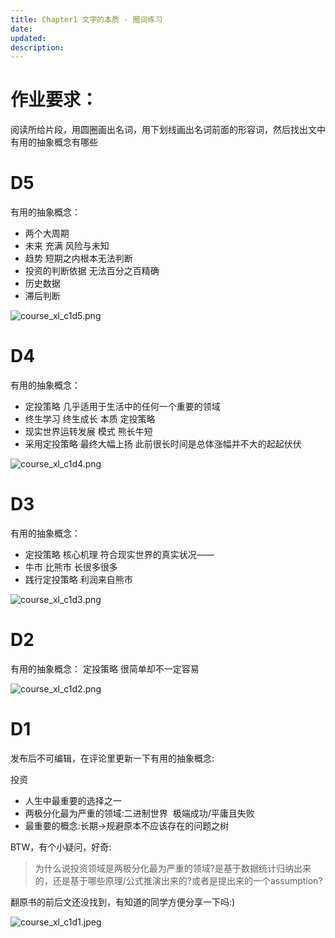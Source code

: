 ```yaml
---
title: Chapter1 文字的本质 · 圈词练习
date: 
updated: 
description: 
---
```




# 作业要求：
阅读所给片段，用圆圈画出名词，用下划线画出名词前面的形容词，然后找出文中有用的抽象概念有哪些


# D5


有用的抽象概念：
* 两个大周期
* 未来 充满 风险与未知
* 趋势 短期之内根本无法判断
* 投资的判断依据 无法百分之百精确
* 历史数据
* 滞后判断


![course_xl_c1d5.png](https://cdn.sunnyhuang.net/share/course_xl_c1d5.png ':size=350')





# D4


有用的抽象概念：
* 定投策略 几乎适用于生活中的任何一个重要的领域
* 终生学习 终生成长 本质 定投策略
* 现实世界运转发展 模式 熊长牛短
* 采用定投策略 最终大幅上扬 此前很长时间是总体涨幅并不大的起起伏伏


![course_xl_c1d4.png](https://cdn.sunnyhuang.net/share/course_xl_c1d4.png ':size=350')

# D3


有用的抽象概念：
* 定投策略 核心机理 符合现实世界的真实状况——
* 牛市 比熊市 长很多很多
* 践行定投策略 利润来自熊市


![course_xl_c1d3.png](https://cdn.sunnyhuang.net/share/course_xl_c1d3.png ':size=350')

# D2


有用的抽象概念：
定投策略 很简单却不一定容易


![course_xl_c1d2.png](https://cdn.sunnyhuang.net/share/course_xl_c1d2.png ':size=350')

# D1


发布后不可编辑，在评论里更新一下有用的抽象概念:


投资


- 人生中最重要的选择之一
- 两极分化最为严重的领域:二进制世界  极端成功/平庸且失败
- 最重要的概念:长期->规避原本不应该存在的问题之树



BTW，有个小疑问，好奇:

> 为什么说投资领域是两极分化最为严重的领域?是基于数据统计归纳出来的，还是基于哪些原理/公式推演出来的?或者是提出来的一个assumption?

翻原书的前后文还没找到，有知道的同学方便分享一下吗:)

![course_xl_c1d1.jpeg](https://cdn.sunnyhuang.net/share/course_xl_c1d1.jpeg ':size=350')

